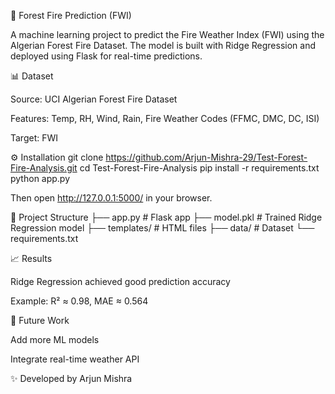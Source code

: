 🌲 Forest Fire Prediction (FWI)

A machine learning project to predict the Fire Weather Index (FWI) using the Algerian Forest Fire Dataset.
The model is built with Ridge Regression and deployed using Flask for real-time predictions.

📊 Dataset

Source: UCI Algerian Forest Fire Dataset

Features: Temp, RH, Wind, Rain, Fire Weather Codes (FFMC, DMC, DC, ISI)

Target: FWI

⚙️ Installation
git clone https://github.com/Arjun-Mishra-29/Test-Forest-Fire-Analysis.git
cd Test-Forest-Fire-Analysis
pip install -r requirements.txt
python app.py


Then open http://127.0.0.1:5000/ in your browser.

📂 Project Structure
├── app.py          # Flask app
├── model.pkl       # Trained Ridge Regression model
├── templates/      # HTML files
├── data/           # Dataset
└── requirements.txt

📈 Results

Ridge Regression achieved good prediction accuracy

Example: R² ≈ 0.98, MAE ≈ 0.564

🚀 Future Work

Add more ML models

Integrate real-time weather API

✨ Developed by Arjun Mishra

